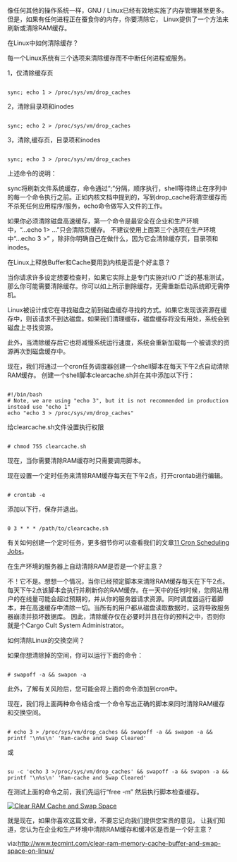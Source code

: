 ﻿像任何其他的操作系统一样，GNU / Linux已经有效地实施了内存管理甚至更多。但是，如果有任何进程正在蚕食你的内存，你要清除它，
Linux提供了一个方法来刷新或清除RAM缓存。

在Linux中如何清除缓存？

每一个Linux系统有三个选项来清除缓存而不中断任何进程或服务。

1，仅清除缓存页
<pre class="prettyprint linenums"><code>
sync; echo 1 &gt; /proc/sys/vm/drop_caches
</code></pre>
2，清除目录项和inodes
<pre class="prettyprint linenums"><code>
sync; echo 2 &gt; /proc/sys/vm/drop_caches
</code></pre>
3，清除,缓存页，目录项和inodes
<pre class="prettyprint linenums"><code>
sync; echo 3 &gt; /proc/sys/vm/drop_caches
</code></pre>
上述命令的说明：

sync将刷新文件系统缓存，命令通过“;”分隔，顺序执行，shell等待终止在序列中的每一个命令执行之前。正如内核文档中提到的，写到drop_cache将清空缓存而不杀死任何应用程序/服务，echo命令做写入文件的工作。

如果你必须清除磁盘高速缓存，第一个命令是最安全在企业和生产环境中，“...echo 1&gt; ...”只会清除页缓存。
不建议使用上面第三个选项在生产环境中“...echo 3 &gt;” ，除非你明确自己在做什么，因为它会清除缓存页，目录项和inodes。

在Linux上释放Buffer和Cache要用到内核是否是个好主意？

当你请求许多设定想要检查时，如果它实际上是专门实施对I/O 广泛的基准测试，那么你可能需要清除缓存。你可以如上所示删除缓存，无需重新启动系统即无需停机。

Linux被设计成它在寻找磁盘之前到磁盘缓存寻找的方式。如果它发现该资源在缓存中，则该请求不到达磁盘。如果我们清理缓存，磁盘缓存将没有用处，系统会到磁盘上寻找资源。

此外，当清除缓存后它也将减慢系统运行速度，系统会重新加载每一个被请求的资源再次到磁盘缓存中。

现在，我们将通过一个cron任务调度器创建一个shell脚本在每天下午2点自动清除RAM缓存。
创建一个shell脚本clearcache.sh并在其中添加以下行：
<pre class="prettyprint linenums"><code>
#!/bin/bash
# Note, we are using "echo 3", but it is not recommended in production instead use "echo 1"
echo "echo 3 &gt; /proc/sys/vm/drop_caches"
</code></pre>
给clearcache.sh文件设置执行权限
<pre class="prettyprint linenums"><code>
# chmod 755 clearcache.sh
</code></pre>
现在，当你需要清除RAM缓存时只需要调用脚本。

现在设置一个定时任务来清除RAM缓存每天在下午2点，打开crontab进行编辑。
<pre class="prettyprint linenums"><code>
# crontab -e
</code></pre>
添加以下行，保存并退出。
<pre class="prettyprint linenums"><code>
0 3 * * * /path/to/clearcache.sh
</code></pre>
有关如何创建一个定时任务，更多细节你可以查看我们的文章<a href="http://www.tecmint.com/11-cron-scheduling-task-examples-in-linux/">11 Cron Scheduling Jobs</a>。

在生产环境的服务器上自动清除RAM是否是一个好主意？

不！它不是。想想一个情况，当你已经预定脚本来清除RAM缓存每天在下午2点。每天下午2点该脚本会执行并刷新你的RAM缓存。在一天中的任何时候，您网站用户的在线量可能会超过预期的，并从你的服务器请求资源。同时调度器运行着脚本，并在高速缓存中清除一切。当所有的用户都从磁盘读取数据时，这将导致服务器崩溃并损坏数据库。
因此，清除缓存仅在必要时并且在你的预料之中，否则你就是个Cargo Cult System Administrator。

如何清除Linux的交换空间？

如果你想清除掉的空间，你可以运行下面的命令：
<pre class="prettyprint linenums"><code>
# swapoff -a &amp;&amp; swapon -a
</code></pre>
此外，了解有关风险后，您可能会将上面的命令添加到cron中。

现在，我们将上面两种命令结合成一个命令写出正确的脚本来同时清除RAM缓存和交换空间。
<pre class="prettyprint linenums"><code>
# echo 3 &gt; /proc/sys/vm/drop_caches &amp;&amp; swapoff -a &amp;&amp; swapon -a &amp;&amp; printf '\n%s\n' 'Ram-cache and Swap Cleared'
</code></pre>
或
<pre class="prettyprint linenums"><code>
su -c 'echo 3 &gt;/proc/sys/vm/drop_caches' &amp;&amp; swapoff -a &amp;&amp; swapon -a &amp;&amp; printf '\n%s\n' 'Ram-cache and Swap Cleared'
</code></pre>
在测试上面的命令之前，我们先运行“free -m” 然后执行脚本检查缓存。

<a href="https://camo.githubusercontent.com/659439c8dbef449fa82ba64ff5a02dc0e9324017/687474703a2f2f7777772e7465636d696e742e636f6d2f77702d636f6e74656e742f75706c6f6164732f323031352f30352f436c6561722d52414d2d43616368652e676966" target="_blank"><img src="https://camo.githubusercontent.com/659439c8dbef449fa82ba64ff5a02dc0e9324017/687474703a2f2f7777772e7465636d696e742e636f6d2f77702d636f6e74656e742f75706c6f6164732f323031352f30352f436c6561722d52414d2d43616368652e676966" alt="Clear RAM Cache and Swap Space" data-canonical-src="http://www.tecmint.com/wp-content/uploads/2015/05/Clear-RAM-Cache.gif" /></a>

就是现在，如果你喜欢这篇文章，不要忘记向我们提供您宝贵的意见，
让我们知道，您认为在企业和生产环境中清除RAM缓存和缓冲区是否是一个好主意？

via:<a href="http://www.tecmint.com/clear-ram-memory-cache-buffer-and-swap-space-on-linux/">http://www.tecmint.com/clear-ram-memory-cache-buffer-and-swap-space-on-linux/</a>

&nbsp;